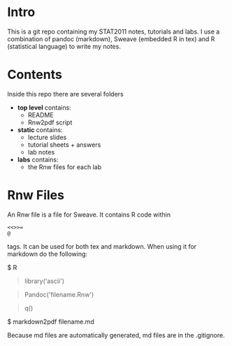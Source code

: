 # Intro

This is a git repo containing my STAT2011 notes, tutorials and labs. I use a combination of pandoc (markdown), Sweave (embedded R in tex) and R (statistical language) to write my notes.

# Contents

Inside this repo there are several folders

* **top level** contains:
  * README
  * Rnw2pdf script
* **static** contains:
  * lecture slides
  * tutorial sheets + answers
  * lab notes
* **labs** contains:
  * the Rnw files for each lab

# Rnw Files

An Rnw file is a file for Sweave. It contains R code within 
```
<<>>=
@
```
tags. It can be used for both tex and markdown. When using it for markdown do the following:

$ R

> library('ascii')

> Pandoc('filename.Rnw')

> q()

$ markdown2pdf filename.md

Because md files are automatically generated, md files are in the .gitignore.
